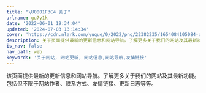 ```yaml
---
title: "\U0001F3C4 关于"
urlname: gu7y1k
date: '2022-06-01 19:34:04'
updated: '2024-07-03 13:14:34'
cover: 'https://cdn.nlark.com/yuque/0/2022/png/22382235/1654084105084-db848bc6-9549-487f-ab10-78708de3dec5.png'
description: 关于页面提供最新的更新信息和网站导航。了解更多关于我们的网站及其最新功能。
is_nav: false
nav_path: web
keywords: '关于网站, 网站更新, 网站信息,网站导航,友情链接'
---
```

该页面提供最新的更新信息和网站导航。了解更多关于我们的网站及其最新功能。
包括但不限于网站作者、联系方式、友情链接、更新日志等等。
